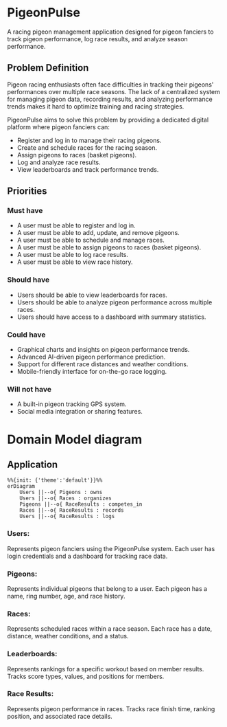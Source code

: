 # PigeonPulse

A racing pigeon management application designed for pigeon fanciers to track pigeon performance, log race results, and analyze season performance.

## Problem Definition
Pigeon racing enthusiasts often face difficulties in tracking their pigeons' performances over multiple race seasons. The lack of a centralized system for managing pigeon data, recording results, and analyzing performance trends makes it hard to optimize training and racing strategies.

PigeonPulse aims to solve this problem by providing a dedicated digital platform where pigeon fanciers can:

- Register and log in to manage their racing pigeons.
- Create and schedule races for the racing season.
- Assign pigeons to races (basket pigeons).
- Log and analyze race results.
- View leaderboards and track performance trends.

## Priorities

### Must have
- A user must be able to register and log in.
- A user must be able to add, update, and remove pigeons.
- A user must be able to schedule and manage races.
- A user must be able to assign pigeons to races (basket pigeons).
- A user must be able to log race results.
- A user must be able to view race history.

### Should have

- Users should be able to view leaderboards for races.
- Users should be able to analyze pigeon performance across multiple races.
- Users should have access to a dashboard with summary statistics.

### Could have
- Graphical charts and insights on pigeon performance trends.
- Advanced AI-driven pigeon performance prediction.
- Support for different race distances and weather conditions.
- Mobile-friendly interface for on-the-go race logging.

### Will not have
- A built-in pigeon tracking GPS system.
- Social media integration or sharing features.

# Domain Model diagram
## Application

```mermaid
%%{init: {'theme':'default'}}%%
erDiagram
    Users ||--o{ Pigeons : owns
    Users ||--o{ Races : organizes
    Pigeons ||--o{ RaceResults : competes_in
    Races ||--o{ RaceResults : records
    Users ||--o{ RaceResults : logs
```

### Users:
Represents pigeon fanciers using the PigeonPulse system.
Each user has login credentials and a dashboard for tracking race data.

### Pigeons: 
Represents individual pigeons that belong to a user.
Each pigeon has a name, ring number, age, and race history.

### Races:
Represents scheduled races within a race season.
Each race has a date, distance, weather conditions, and a status.

### Leaderboards:
Represents rankings for a specific workout based on member results. Tracks score types, values, and positions for members.

### Race Results:
Represents pigeon performance in races.
Tracks race finish time, ranking position, and associated race details.
